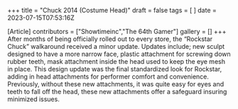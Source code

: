 +++
title = "Chuck 2014 (Costume Head)"
draft = false
tags = [ ]
date = 2023-07-15T07:53:16Z

[Article]
contributors = ["Showtimeinc","The 64th Gamer"]
gallery = []
+++
After months of being officially rolled out to every store, the “Rockstar Chuck” walkaround received a minor update. Updates include; new sculpt designed to have a more narrow face, plastic attachment for screwing down rubber teeth, mask attachment inside the head used to keep the eye mesh in place. This design update was the final standardized look for Rockstar, adding in head attachments for performer comfort and convenience. Previously, without these new attachments, it was quite easy for eyes and teeth to fall off the head, these new attachments offer a safeguard insuring minimized issues. 
